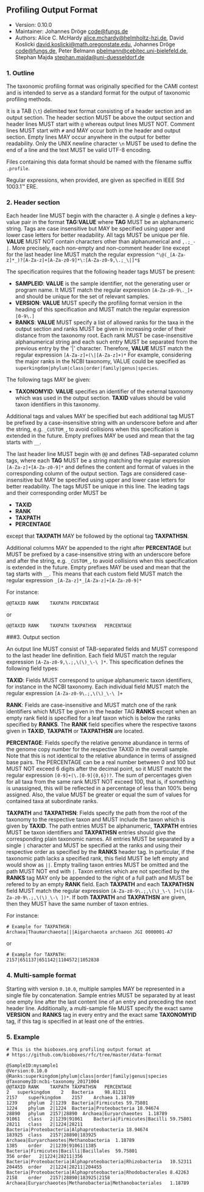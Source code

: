 ## Profiling Output Format 

  * Version:    0.10.0
  * Maintainer: Johannes Dröge <code@fungs.de>
  * Authors:    Alice C. McHardy <alice.mchardy@helmholtz-hzi.de>,  David Koslicki <david.koslicki@math.oregonstate.edu>, Johannes Dröge <code@fungs.de>, Peter Belmann <pbelmann@cebitec.uni-bielefeld.de>, Stephan Majda <stephan.majda@uni-duesseldorf.de>

### 1. Outline

The taxonomic profiling format was originally specified for the CAMI contest
and is intended to serve as a standard format for the output of
taxonomic profiling methods.

It is a TAB (`\t`) delimited text format consisting of a header section and an
output section. The header section MUST be above the output section and header
lines MUST start with `@` whereas output lines MUST NOT. Comment lines MUST
start with `#` and MAY occur both in the header and output section. Empty lines
MAY occur anywhere in the output for better readability. Only the UNIX newline
character `\n` MUST be used to define the end of a line and the text MUST be
valid UTF-8 encoding.

Files containing this data format should be named with the filename suffix `.profile`.

Regular expressions, when provided, are given as specified in IEEE Std 1003.1™ ERE.

### 2. Header section

Each header line MUST begin with the character `@`. A single `@` defines a
key-value pair in the format **TAG:VALUE** where **TAG** MUST be an
alphanumeric string. Tags are case insensitive but MAY be specified using upper
and lower case letters for better readability. All tags MUST be unique per file.
 **VALUE** MUST NOT contain characters other than alphanumerical and `,.;_-|`.
More precisely, each non-empty and non-comment header line except for the last
header line MUST match the regular expression `^\@(_[A-Za-z]*_)?[A-Za-z]+[A-Za-z0-9]*\:[A-Za-z0-9,\.;_\|]*$`

The specification requires that the following header tags MUST be present:

  * **SAMPLEID**: **VALUE** is the sample identifier, not the generating user or
  program name. It MUST match the regular expression `[A-Za-z0-9\._]+` and should
  be unique for the set of relevant samples.
  * **VERSION**: **VALUE** MUST specify the profiling format version in the heading
  of this specification and MUST match the regular expression `[0-9\.]`
  * **RANKS**: **VALUE** MUST specify a list of allowed ranks for the
  taxa in the output section and ranks MUST be given in increasing order of their
  distance from the taxonomy root. Each rank MUST be case-insensitive alphanumerical
  string and each such entry MUST be separated from the previous entry by the '|'
  character. Therefore, **VALUE** MUST match the regular expression `[A-Za-z]+(\|[A-Za-z]+)*`
  For example, considering the major ranks in the NCBI taxonomy, VALUE could be
  specified as `superkingdom|phylum|class|order|family|genus|species`.

The following tags MAY be given:

  * **TAXONOMYID**: **VALUE** specifies an identifier of the external taxonomy
  which was used in the output section. **TAXID** values should be valid
  taxon identifiers in this taxonomy.
  
Additional tags and values MAY be specified but each additional tag MUST be
prefixed by a case-insensitive string with an underscore before and after the string,
e.g. `_CUSTOM_`, to avoid collisions when this specification is extended in the future.
Empty prefixes MAY be used and mean that the tag starts with `__`.

The last header line MUST begin with `@@` and defines TAB-separated column tags,
where each **TAG** MUST be a string matching the regular expression
`[A-Za-z]+[A-Za-z0-9]*` and defines the content and format of values in the
corresponding column of the output section. Tags are considered case-insensitive
but MAY be specified using upper and lower case letters for better readability.
The tags MUST be unique in this line. The leading tags and their corresponding
order MUST be

  * **TAXID**
  * **RANK**
  * **TAXPATH**
  * **PERCENTAGE**

except that **TAXPATH** MAY be followed by the optional tag **TAXPATHSN**.

Additional columns MAY be appended to the right after **PERCENTAGE** but MUST be
prefixed by a case-insensitive string with an underscore before and after the string,
e.g. `_CUSTOM_`, to avoid collisions when this specification is extended in the future.
Empty prefixes MAY be used and mean that the tag starts with `__`. This means that each
custom field MUST match the regular expression `_[A-Za-z]*_[A-Za-z]+[A-Za-z0-9]*`

For instance:

    @@TAXID	RANK	TAXPATH	PERCENTAGE

or

    @@TAXID	RANK	TAXPATH	TAXPATHSN	PERCENTAGE

###3. Output section

An output line MUST consist of TAB-separated fields and MUST correspond to
the last header line definition. Each field MUST match the regular expression
`[A-Za-z0-9,\.;,\(\)_\-\ ]*`. This specification defines the following field types:

**TAXID**: Fields MUST correspond to unique alphanumeric taxon identifiers,
for instance in the NCBI taxonomy. Each individual field MUST match the
regular expression `[A-Za-z0-9\.;,\(\)_\-\ ]+`

**RANK**: Fields are case-insensitive and MUST match one of the rank identifiers
which MUST be given in the header TAG **RANKS** except when an empty rank field
is specified for a leaf taxon which is below the ranks specified by **RANKS**.
The **RANK** field specifies where the respective taxons given in **TAXID**,
**TAXPATH** or **TAXPATHSN** are located.

**PERCENTAGE**: Fields specify the relative genome abundance in terms of the
genome copy number for the respective TAXID in the overall sample. Note that this
is not identical to the relative abundance in terms of assigned base pairs.
The PERCENTAGE can be a real number between 0 and 100 but MUST NOT exceed 6 digits
after the decimal point, so it MUST matcht the regular expression
`[0-9]+(\.[0-9]{0,6})?`. The sum of percentages given for all taxa from the same
rank MUST NOT exceed 100, that is, if something is unassigned, this will be
reflected in a percentage of less than 100% being assigned. Also, the value
MUST be greater or equal the sum of values for contained taxa at subordinate ranks.

**TAXPATH** and **TAXPATHSN**: Fields specify the path from the root of the
taxonomy to the respective taxon and MUST include the taxon which is given
by **TAXID**. The path entries MUST be alphanumeric, **TAXPATH** entries MUST
be taxon identifiers and **TAXPATHSN** entries should give the corresponding
plain taxonomic names. All entries MUST be separated by a single `|` character
and MUST be specified at the ranks and using their respective order as specified
by the **RANKS** header tag. In particular, if the taxonomic path lacks a specified
rank, this field MUST be left empty and would show as `||`. Empty trailing taxon entries
MUST be omitted and the path MUST NOT end with `|`. Taxon entries which are not
specified by the **RANKS** tag MAY only be appended to the right of a full path and
MUST be refered to by an empty **RANK** field. Each **TAXPATH** and each **TAXPATHSN**
field MUST match the regular expression `[A-Za-z0-9\.;,\(\)_\-\ ]+(\|[A-Za-z0-9\.;,\(\)_\-\ ])*`.
If both **TAXPATH** and **TAXPATHSN** are given, then they MUST have the same number
of taxon entries.

For instance:

    # Example for TAXPATHSN:
    Archaea|Thaumarchaeota|||Aigarchaeota archaeon JGI 0000001-A7

or

    # Example for TAXPATH:
    2157|651137|651142|1104572|1052838

### 4. Multi-sample format

Starting with version `0.10.0`, multiple samples MAY be represented in a single file by concatenation.
Sample entries MUST be separated by at least one empty line after the last content line of an entry
and preceding the next header line. Additionally, a multi-sample file MUST specify the exact same
**VERSION** and **RANKS** tag in every entry and the exact same **TAXONOMYID** tag, if this tag is
specified in at least one of the entries.

### 5. Example

    # This is the bioboxes.org profiling output format at
    # https://github.com/bioboxes/rfc/tree/master/data-format
    
    @SampleID:mysample1
    @Version:0.10.0
    @Ranks:superkingdom|phylum|class|order|family|genus|species
    @TaxonomyID:ncbi-taxonomy_20171004
    @@TAXID	RANK	TAXPATH	TAXPATHSN	PERCENTAGE
    2	superkingdom	2	Bacteria	98.81211
    2157	superkingdom	2157	Archaea	1.18789
    1239	phylum	2|1239	Bacteria|Firmicutes	59.75801
    1224	phylum	2|1224	Bacteria|Proteobacteria	18.94674
    28890	phylum	2157|28890	Archaea|Euryarchaeotes	1.18789
    91061	class	2|1239|91061	Bacteria|Firmicutes|Bacilli	59.75801
    28211	class	2|1224|28211	Bacteria|Proteobacteria|Alphaproteobacteria	18.94674
    183925	class	2157|28890|183925	Archaea|Euryarchaeotes|Methanobacteria	1.18789
    1385	order	2|1239|91061|1385	Bacteria|Firmicutes|Bacilli|Bacillales	59.75801
    356	order	2|1224|28211|356	Bacteria|Proteobacteria|Alphaproteobacteria|Rhizobacteria	10.52311
    204455	order	2|1224|28211|204455	Bacteria|Proteobacteria|Alphaproteobacteria|Rhodobacterales	8.42263
    2158	order	2157|28890|183925|2158	Archaea|Euryarchaeotes|Methanobacteria|Methanobacteriales	1.18789
